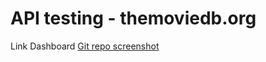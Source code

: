 # API testing - themoviedb.org

Link Dashboard [Git repo screenshot](https://github.com/armandaskalu/API-testing-themoviedb.org/blob/main/TMDB.postman_test_run.json)
